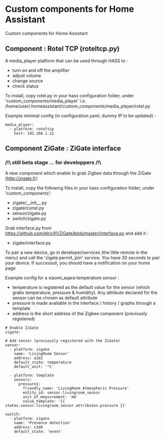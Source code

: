 # Custom components for Home Assistant
Custom components for Home Assistant

## Component : Rotel TCP (roteltcp.py)
A media_player platform that can be used through HASS to :
- turn on and off the amplifier
- adjust volume
- change source
- check status

To install, copy rotel.py in your hass configuration folder, under 'custom\_components/media\_player'
i.e. /home/user/.homeassistant/custom\_components/media\_player/rotel.py

Example minimal config (in configuration.yaml, dummy IP to be updated) :
```
media_player:
  - platform: roteltcp
    host: 192.168.1.12
```
## Component ZiGate : ZiGate interface
### /!\ still beta stage ... for developpers /!\
A new component which enable to grab Zigbee data through the ZiGate (http://zigate.fr)

To install, copy the following files in your hass configuration folder, under 'custom\_components':
- zigate/\_\_init\_\_.py
- zigate/const.py
- sensor/zigate.py
- switch/zigate.py

Grab interface.py from https://github.com/elric91/ZiGate/blob/master/interface.py and add it :
- zigate/interface.py

To pair a new device, go in developer/services (the little remote in the menu) and call the 'zigate.permit\_join' service.
You have 30 seconds to pair your device. If successull, you should have a notification on your home page

Example config for a xiaomi_aqara temperature sensor :
- temperature is registered as the default value for the sensor (which grabs temperature, pressure & humidity). Any attribute declared for the sensor can be chosen as default attribute
- pressure is made available in the interface / history / graphs through a template
- address is the short address of the Zigbee component (previously registered)

```
# Enable ZiGate
zigate:

# Add sensor (previously registered with the ZiGate)
sensor:
  - platform: zigate
    name: 'LivingRoom Sensor'
    address: a1b2
    default_state: temperature
    default_unit: '°C'

  - platform: template
    sensors:
      pressure1:
        friendly_name: 'LivingRoom Atmospheric Pressure'
        entity_id: sensor.livingroom_sensor
        unit_of_measurement: 'mb'
        value_template: '{{ states.sensor.livingroom_sensor.attributes.pressure }}'

switch:
  - platform: zigate
    name: 'Presence detection'
    address: c3d4
    default_state: 'event'
```
